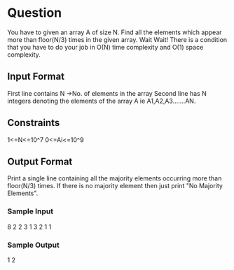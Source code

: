 # Question

You have to given an array A of size N.
Find all the elements which appear more than floor(N/3) times in the given array.
Wait Wait!
There is a condition that you have to do your job in O(N) time complexity and O(1) space complexity.

## Input Format
First line contains N ->No. of elements in the array
Second line has N integers denoting the elements of the array A ie A1,A2,A3…….AN.

## Constraints
1<=N<=10^7
0<=Ai<=10^9

## Output Format
Print a single line containing all the majority elements occurring more than floor(N/3) times.
If there is no majority element then just print "No Majority Elements".

### Sample Input
8
2 2 3 1 3 2 1 1 

### Sample Output
1 2